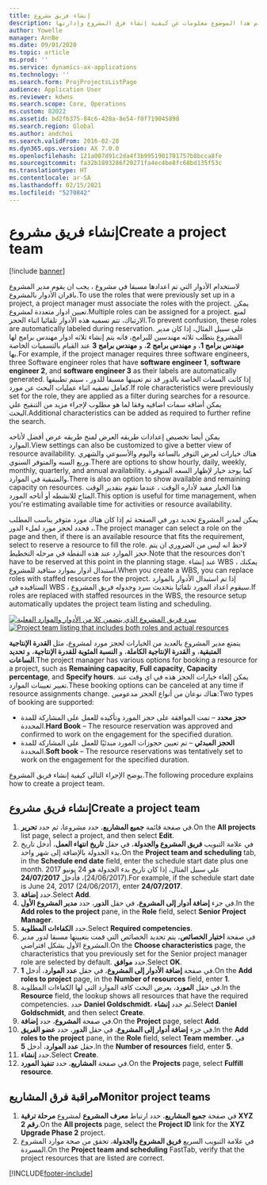 ```yaml
---
title: إنشاء فريق مشروع
description: يقدم هذا الموضوع معلومات عن كيفية إنشاء فرق المشروع وإدارتها.
author: Yowelle
manager: AnnBe
ms.date: 09/01/2020
ms.topic: article
ms.prod: ''
ms.service: dynamics-ax-applications
ms.technology: ''
ms.search.form: ProjProjectsListPage
audience: Application User
ms.reviewer: kdwns
ms.search.scope: Core, Operations
ms.custom: 82022
ms.assetid: bd2fb375-84c6-428a-8e54-f0f719045898
ms.search.region: Global
ms.author: andchoi
ms.search.validFrom: 2016-02-28
ms.dyn365.ops.version: AX 7.0.0
ms.openlocfilehash: 121a007d91c2da4f3b9951901781757b8bcca8fe
ms.sourcegitcommit: fa32b1893286f20271fa4ec4be8fc68bd135f53c
ms.translationtype: HT
ms.contentlocale: ar-SA
ms.lasthandoff: 02/15/2021
ms.locfileid: "5270842"
---
```

# <a name="create-a-project-team"></a><span data-ttu-id="bd905-103">إنشاء فريق مشروع</span><span class="sxs-lookup"><span data-stu-id="bd905-103">Create a project team</span></span>

[!include [banner](../includes/banner.md)]

<span data-ttu-id="bd905-104">لاستخدام الأدوار التي تم اعدادها مسبقا في مشروع ، يجب ان يقوم مدير المشروع باقران الأدوار بالمشروع.</span><span class="sxs-lookup"><span data-stu-id="bd905-104">To use the roles that were previously set up in a project, a project manager must associate the roles with the project.</span></span> <span data-ttu-id="bd905-105">يمكن تعيين ادوار متعددة لمشروع.</span><span class="sxs-lookup"><span data-stu-id="bd905-105">Multiple roles can be assigned for a project.</span></span> <span data-ttu-id="bd905-106">لمنع الارتباك، تتم تسميه هذه الأدوار تلقائيا اثناء الحجز.</span><span class="sxs-lookup"><span data-stu-id="bd905-106">To prevent confusion, these roles are automatically labeled during reservation.</span></span> <span data-ttu-id="bd905-107">علي سبيل المثال، إذا كان مدير المشروع يتطلب ثلاثه مهندسين للبرامج، فانه يتم إنشاء ثلاثه ادوار مهندس برامج لها **مهندس برامج 1**، و **مهندس برامج 2**، و **مهندس برامج 3** عند القيام بالتسميات الخاصة بها.</span><span class="sxs-lookup"><span data-stu-id="bd905-107">For example, if the project manager requires three software engineers, three Software engineer roles that have **software engineer 1**, **software engineer 2**, and **software engineer 3** as their labels are automatically generated.</span></span> <span data-ttu-id="bd905-108">إذا كانت السمات الخاصة بالدور قد تم تعيينها مسبقا للدور ، سيتم تطبيقها كعامل تصفيه اثناء عمليات البحث عن مورد.</span><span class="sxs-lookup"><span data-stu-id="bd905-108">If role characteristics were previously set for the role, they are applied as a filter during searches for a resource.</span></span> <span data-ttu-id="bd905-109">يمكن أضافه سمات اضافيه وفقا لما هو مطلوب لإجراء مزيد من التنقيح علي البحث.</span><span class="sxs-lookup"><span data-stu-id="bd905-109">Additional characteristics can be added as required to further refine the search.</span></span>

<span data-ttu-id="bd905-110">يمكن أيضا تخصيص إعدادات طريقه العرض لمنح طريقه عرض أفضل لأتاحه الموارد.</span><span class="sxs-lookup"><span data-stu-id="bd905-110">View settings can also be customized to give a better view of resource availability.</span></span> <span data-ttu-id="bd905-111">هناك خيارات لعرض التوفر بالساعة واليوم والأسبوعي والشهري وربع السنه والمتوفر السنوي.</span><span class="sxs-lookup"><span data-stu-id="bd905-111">There are options to show hourly, daily, weekly, monthly, quarterly, and annual availability.</span></span> <span data-ttu-id="bd905-112">كما يوجد خيار لإظهار السعه المتوفرة والمتبقية في الموارد.</span><span class="sxs-lookup"><span data-stu-id="bd905-112">There is also an option to show available and remaining capacity on resources.</span></span> <span data-ttu-id="bd905-113">هذا الخيار مفيد لأداره الوقت ، عندما تقوم بتقدير الوقت المتاح للانشطه أو أتاحه المورد.</span><span class="sxs-lookup"><span data-stu-id="bd905-113">This option is useful for time management, when you're estimating available time for activities or resource availability.</span></span>

<span data-ttu-id="bd905-114">يمكن لمدير المشروع تحديد دور في الصفحة ثم إذا كان هناك مورد متوفر يناسب المطلب ، فحدد لحجز مورد لملء الدور.</span><span class="sxs-lookup"><span data-stu-id="bd905-114">The project manager can select a role on the page and then, if there is an available resource that fits the requirement, select to reserve a resource to fill the role.</span></span> <span data-ttu-id="bd905-115">لاحظ انه ليس من الضروري ان يتم حجز الموارد عند هذه النقطة في مرحله التخطيط.</span><span class="sxs-lookup"><span data-stu-id="bd905-115">Note that the resources don't have to be reserved at this point in the planning stage.</span></span> <span data-ttu-id="bd905-116">عند إنشاء WBS ، يمكنك استبدال ادوار بموارد ستافيد للمشروع.</span><span class="sxs-lookup"><span data-stu-id="bd905-116">When you create a WBS, you can replace roles with staffed resources for the project.</span></span> <span data-ttu-id="bd905-117">إذا تم استبدال الأدوار بالموارد الستافيده في WBS ، سيقوم اعداد المورد تلقائيا بتحديث سرد وجدوله فريق المشروع.</span><span class="sxs-lookup"><span data-stu-id="bd905-117">If roles are replaced with staffed resources in the WBS, the resource setup automatically updates the project team listing and scheduling.</span></span>

<span data-ttu-id="bd905-118">[![سرد فريق المشروع الذي يتضمن كلا من الأدوار والموارد الفعلية](./media/projectresourcing03-1024x368.jpg)](./media/projectresourcing03.jpg)</span><span class="sxs-lookup"><span data-stu-id="bd905-118">[![Project team listing that includes both roles and actual resources](./media/projectresourcing03-1024x368.jpg)](./media/projectresourcing03.jpg)</span></span> 

<span data-ttu-id="bd905-119">يتمتع مدير المشروع بالعديد من الخيارات لحجز مورد لمشروع، مثل **القدرة الإنتاجية المتبقية**، و **القدرة الإنتاجية الكاملة**، و **النسبة المئوية للقدرة الإنتاجية**، و **تحديد الساعات**.</span><span class="sxs-lookup"><span data-stu-id="bd905-119">The project manager has various options for booking a resource for a project, such as **Remaining capacity**, **Full capacity**, **Capacity percentage**, and **Specify hours**.</span></span> <span data-ttu-id="bd905-120">يمكن إلغاء خيارات الحجز هذه في اي وقت عند تغيير تعيينات الموارد.</span><span class="sxs-lookup"><span data-stu-id="bd905-120">These booking options can be canceled at any time if resource assignments change.</span></span> <span data-ttu-id="bd905-121">هناك نوعان من أنواع الحجز مدعومين:</span><span class="sxs-lookup"><span data-stu-id="bd905-121">Two types of booking are supported:</span></span>

- <span data-ttu-id="bd905-122">**حجز محدد** – تمت الموافقة على حجز المورد وتأكيده للعمل على المشاركة للمدة المحددة.</span><span class="sxs-lookup"><span data-stu-id="bd905-122">**Hard Book** – The resource reservation was approved and confirmed to work on the engagement for the specified duration.</span></span>
- <span data-ttu-id="bd905-123">**الحجز المبدئي** – تم تعيين حجوزات المورد مبدئيًا للعمل على المشاركة للمدة المحددة.</span><span class="sxs-lookup"><span data-stu-id="bd905-123">**Soft book** – The resource reservations was tentatively set to work on the engagement for the specified duration.</span></span>

<span data-ttu-id="bd905-124">يوضح الإجراء التالي كيفية إنشاء فريق المشروع.</span><span class="sxs-lookup"><span data-stu-id="bd905-124">The following procedure explains how to create a project team.</span></span>

## <a name="create-a-project-team"></a><span data-ttu-id="bd905-125">إنشاء فريق مشروع</span><span class="sxs-lookup"><span data-stu-id="bd905-125">Create a project team</span></span>

1. <span data-ttu-id="bd905-126">في صفحة قائمة **جميع المشاريع**، حدد مشروعا، ثم حدد **تحرير**.</span><span class="sxs-lookup"><span data-stu-id="bd905-126">On the **All projects** list page, select a project, and then select **Edit**.</span></span>
2. <span data-ttu-id="bd905-127">في علامة التبويب **فريق المشروع والجدولة**، في حقل **تاريخ انتهاء العمل**، أدخل تاريخ بدء الجدولة بالإضافة إلى شهر واحد.</span><span class="sxs-lookup"><span data-stu-id="bd905-127">On the **Project team and scheduling** tab, in the **Schedule end date** field, enter the schedule start date plus one month.</span></span> <span data-ttu-id="bd905-128">علي سبيل المثال، إذا كان تاريخ بدء الجدولة هو 24 يونيو 2017 (24/06/2017)، فأدخل **24/07/2017**.</span><span class="sxs-lookup"><span data-stu-id="bd905-128">For example, if the schedule start date is June 24, 2017 (24/06/2017), enter **24/07/2017**.</span></span>
3. <span data-ttu-id="bd905-129">حدد **إضافة**.</span><span class="sxs-lookup"><span data-stu-id="bd905-129">Select **Add**.</span></span>
4. <span data-ttu-id="bd905-130">في جزء **إضافة أدوار إلى المشروع**، في حقل **الدور**، حدد **مدير المشروع الأول**.</span><span class="sxs-lookup"><span data-stu-id="bd905-130">In the **Add roles to the project** pane, in the **Role** field, select **Senior Project Manager**.</span></span>
5. <span data-ttu-id="bd905-131">حدد **الكفاءات المطلوبة**.</span><span class="sxs-lookup"><span data-stu-id="bd905-131">Select **Required competencies**.</span></span>
6. <span data-ttu-id="bd905-132">في صفحة **اختيار الخصائص**، يتم تحديد الخصائص التي قمت بتعيينها مسبقا لدور مدير المشروع الأول بشكل افتراضي.</span><span class="sxs-lookup"><span data-stu-id="bd905-132">On the **Choose characteristics** page, the characteristics that you previously set for the Senior project manager role are selected by default.</span></span> <span data-ttu-id="bd905-133">حدد **موافق**.</span><span class="sxs-lookup"><span data-stu-id="bd905-133">Select **OK**.</span></span>
7. <span data-ttu-id="bd905-134">في صفحة **إضافة الأدوار إلى المشروع**، في حقل **عدد الموارد**، أدخل **1**.</span><span class="sxs-lookup"><span data-stu-id="bd905-134">On the **Add roles to project** page, in the **Number of resources** field, enter **1**.</span></span>
8. <span data-ttu-id="bd905-135">في حقل **المورد**، يعرض البحث كافة الموارد التي لها الكفاءات المطلوبة.</span><span class="sxs-lookup"><span data-stu-id="bd905-135">In the **Resource** field, the lookup shows all resources that have the required competencies.</span></span> <span data-ttu-id="bd905-136">حدد **Daniel Goldschmidt**، ثم حدد **إنشاء**.</span><span class="sxs-lookup"><span data-stu-id="bd905-136">Select **Daniel Goldschmidt**, and then select **Create**.</span></span>
9. <span data-ttu-id="bd905-137">في صفحة **المشروع**، حدد **إضافة**.</span><span class="sxs-lookup"><span data-stu-id="bd905-137">On the **Project** page, select **Add**.</span></span>
10. <span data-ttu-id="bd905-138">في جزء **إضافة أدوار إلى المشروع**، في حقل **الدور**، حدد **عضو الفريق**.</span><span class="sxs-lookup"><span data-stu-id="bd905-138">In the **Add roles to the project** pane, in the **Role** field, select **Team member**.</span></span> <span data-ttu-id="bd905-139">في حقل **عدد الموارد**، أدخل **5**.</span><span class="sxs-lookup"><span data-stu-id="bd905-139">In the **Number of resources** field, enter **5**.</span></span>
11. <span data-ttu-id="bd905-140">حدد **إنشاء**.</span><span class="sxs-lookup"><span data-stu-id="bd905-140">Select **Create**.</span></span>
12. <span data-ttu-id="bd905-141">في صفحة **المشاريع**، حدد **تنفيذ المورد**.</span><span class="sxs-lookup"><span data-stu-id="bd905-141">On the **Projects** page, select **Fulfill resource**.</span></span>

## <a name="monitor-project-teams"></a><span data-ttu-id="bd905-142">مراقبة فرق المشاريع</span><span class="sxs-lookup"><span data-stu-id="bd905-142">Monitor project teams</span></span>
1. <span data-ttu-id="bd905-143">في صفحة **جميع المشاريع**، حدد ارتباط **معرف المشروع** لمشروع **مرحلة ترقية XYZ رقم 2**.</span><span class="sxs-lookup"><span data-stu-id="bd905-143">On the **All projects** page, select the **Project ID** link for the **XYZ Upgrade Phase 2** project.</span></span>
2. <span data-ttu-id="bd905-144">في علامة التبويب السريع **فريق المشروع والجدولة**، تحقق من صحة موارد المشروع المسردة.</span><span class="sxs-lookup"><span data-stu-id="bd905-144">On the **Project team and scheduling** FastTab, verify that the project resources that are listed are correct.</span></span>


[!INCLUDE[footer-include](../includes/footer-banner.md)]